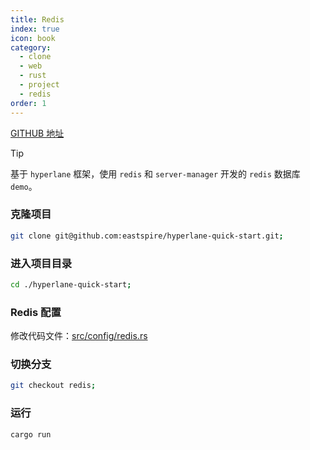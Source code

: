 ```yaml
---
title: Redis
index: true
icon: book
category:
  - clone
  - web
  - rust
  - project
  - redis
order: 1
---
```


<Share colorful />

[GITHUB 地址](https://github.com/eastspire/hyperlane-quick-start/tree/redis)

> [!tip]
>
> 基于 `hyperlane` 框架，使用 `redis` 和 `server-manager` 开发的 `redis` 数据库 `demo`。

### 克隆项目

```sh
git clone git@github.com:eastspire/hyperlane-quick-start.git;
```

### 进入项目目录

```sh
cd ./hyperlane-quick-start;
```

### Redis 配置

修改代码文件：[src/config/redis.rs](https://github.com/eastspire/hyperlane-quick-start/blob/redis/src/config/redis.rs)

### 切换分支

```sh
git checkout redis;
```

### 运行

```sh
cargo run
```

<Bottom />
